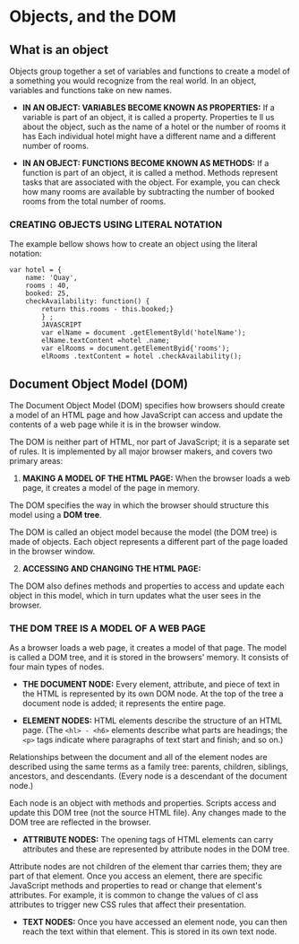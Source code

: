 # Objects, and the DOM

## What is an object

Objects group together a set of variables and functions to create a model of a something you would recognize from the real world. In an object, variables and functions take on new names.

* **IN AN OBJECT: VARIABLES BECOME KNOWN AS PROPERTIES:** If a variable is part of an object, it is called a property. Properties te ll us about the object, such as the name of a hotel or the number of rooms it has Each individual hotel might have a different name and a different number of rooms.

* **IN AN OBJECT: FUNCTIONS BECOME KNOWN AS METHODS:** If a function is part of an object, it is called a method. Methods represent tasks that are associated with the object. For example, you can check how many rooms are available by subtracting the number of booked rooms from the total number of rooms.

### CREATING OBJECTS USING LITERAL NOTATION

The example bellow shows how to create an object using the literal notation:

    var hotel = {
        name: 'Quay',
        rooms : 40,
        booked: 25,
        checkAvailability: function() {
            return this.rooms - this.booked;}
            } ;
            JAVASCRIPT
            var elName = document .getElementByld('hotelName');
            elName.textContent =hotel .name;
            var elRooms = document.getElementByid{'rooms');
            elRooms .textContent = hotel .checkAvailability();

## Document Object Model (DOM)

The Document Object Model (DOM) specifies how browsers should create a model of an HTML page and how JavaScript can access and update the contents of a web page while it is in the browser window.

The DOM is neither part of HTML, nor part of JavaScript; it is a separate set of rules. It is implemented by all major browser makers, and covers two primary areas:

1. **MAKING A MODEL OF THE HTML PAGE:** When the browser loads a web page, it creates a model of the page in memory.

The DOM specifies the way in which the browser should structure this model using a **DOM tree**.

The DOM is called an object model because the model (the DOM tree) is made of objects. Each object represents a different part of the page loaded in the browser window.

2. **ACCESSING AND CHANGING THE HTML PAGE:**

The DOM also defines methods and properties to access and update each object in this model, which in turn updates what the user sees in the browser.

### THE DOM TREE IS A MODEL OF A WEB PAGE

As a browser loads a web page, it creates a model of that page. The model is called a DOM tree, and it is stored in the browsers' memory. It consists of four main types of nodes.

* **THE DOCUMENT NODE:** Every element, attribute, and piece of text in the HTML is represented by its own DOM node. At the top of the tree a document node is added; it represents the entire page.

* **ELEMENT NODES:** HTML elements describe the structure of an HTML page. (The `<hl> - <h6>` elements describe what parts are headings; the `<p>` tags indicate where paragraphs of text start and finish; and so on.)

Relationships between the document and all of the element nodes are described using the same terms as a family tree: parents, children, siblings, ancestors, and descendants. (Every node is a descendant of the document node.)

Each node is an object with methods and properties. Scripts access and update this DOM tree (not the source HTML file). Any changes made to the DOM tree are reflected in the browser.

* **ATTRIBUTE NODES:** The opening tags of HTML elements can carry attributes and these are represented by attribute nodes in the DOM tree.

Attribute nodes are not children of the element thar carries them; they are part of that element. Once you access an element, there are specific JavaScript methods and properties to read or change that element's attributes. For example, it is common to change the values of cl ass attributes to trigger new CSS rules that affect their presentation.

* **TEXT NODES:** Once you have accessed an element node, you can then reach the text within that element. This is stored in its own text node.